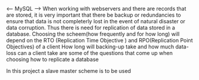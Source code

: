 <--  MySQL  -->
When working with webservers and there are records that are stored, it is very
important that there be backup or redundancies to ensure that data is not completerly lost in the event of natural disaster or data corruption.
Thus there is need for replication of data stored in a database. Choosing the
scheem(how frequently and for how long) will depend on the RTO (Replication Time
Objective ) and RPO(Replication Point Objectives) of a client
How long will backing-up take and how much data-loss can a client take are some of the questions that come up when choosing how to replicate a database

In this project a slave master scheme is to be used
